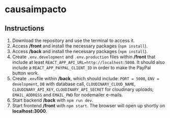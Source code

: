 # causaimpacto

## Instructions

1. Download the repository and use the terminal to access it.
1. Access **/front** and install the necessary packages (`npm install`).
1. Access **/back** and install the necessary packages (`npm install`).
1. Create `.env.development` and `.env.production` files within **/front** that include at least `REACT_APP_API_URL=http://localhost:5000`. It should also include a `REACT_APP_PAYPAL_CLIENT_ID` in order to make the PayPal button work.
1. Create `.env`file within **/back**, which should include: `PORT = 5000`, `ENV = development`, `DB` with database call, `CLOUDINARY_CLOUD_NAME`, `CLOUDINARY_API_KEY`, `CLOUDINARY_API_SECRET` for cloudinary uploads;  `EMAIL_ADDRESS` and `EMAIL_PWD` for nodemailer e-mails.
1. Start backend **/back** with `npm run dev`.
1. Start frontend **/front** with `npm start`. The browser will open up shortly on **localhost:3000**.
